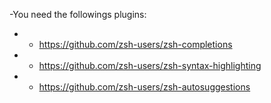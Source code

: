 -You need the followings plugins:
- * https://github.com/zsh-users/zsh-completions
- * https://github.com/zsh-users/zsh-syntax-highlighting
- * https://github.com/zsh-users/zsh-autosuggestions
